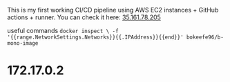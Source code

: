 
This is my first working CI/CD pipeline using AWS EC2 instances + GitHub actions + runner. You can check it here:
<a href="http://35.161.78.205/" target="_blank">35.161.78.205</a>


useful commands
 `docker inspect \
   -f '{{range.NetworkSettings.Networks}}{{.IPAddress}}{{end}}' bokeefe96/b-mono-image`
# 172.17.0.2

